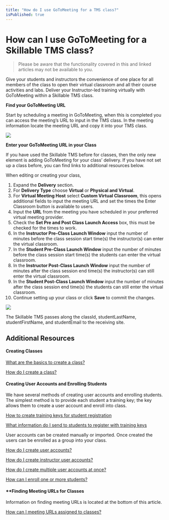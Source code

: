 ```yaml
---
title: "How do I use GoToMeeting for a TMS class?"
isPublished: true
---
```


# How can I use GoToMeeting for a Skillable TMS class?

> Please be aware that the functionality covered in this and linked articles may not be available to you.

Give your students and instructors the convenience of one place for all members of the class to open their virtual classroom and all their course activities and labs. Deliver your Instructor-led training virtually with GoToMeeting within a Skillable TMS class.  

**Find your GoToMeeting URL**

Start by scheduling a meeting in GoToMeeting, when this is completed you can access the meeting’s URL to input in the TMS class. In the meeting information locate the meeting URL and copy it into your TMS class. 

![](/tms/images/cvcgotomeetingurl1.png)

**Enter your GoToMeeting URL in your Class**

If you have used the Skillable TMS before for classes, then the only new element is adding GoToMeeting for your class’ delivery. If you have not set up a class before, you can find links to additional resources below. 

When editing or creating your class, 
1. Expand the **Delivery** section.
1. For **Delivery Type** choose **Virtual** or **Physical and Virtual**.
1. For **Virtual Meeting Host** select **Custom Virtual Classroom**, this opens additional fields to input the meeting URL and set the times the Enter Classroom button is available to users.
1. Input the **URL** from the meeting you have scheduled in your preferred virtual meeting provider.
1. Check the **Set Pre and Post Class Launch Access** box, this must be checked for the times to work.
1. In the **Instructor Pre-Class Launch Window** input the number of minutes before the class session start time(s) the instructor(s) can enter the virtual classroom.
1. In the **Student Pre-Class Launch Window** input the number of minutes before the class session start time(s) the students can enter the virtual classroom. 
1. In the **Instructor Post-Class Launch Window** input the number of minutes after the class session end time(s) the instructor(s) can still enter the virtual classroom. 
1. In the **Student Post-Class Launch Window** input the number of minutes after the class session end time(s) the students can still enter the virtual classroom.
1. Continue setting up your class or click **Save** to commit the changes.

![](/tms/images/virtual-class-launch-windows.png) 

The Skillable TMS passes along the classId, studentLastName, studentFirstName, and studentEmail to the receiving site. 

## Additional Resources

#### Creating Classes 

 [What are the basics to create a class?](https://docs.skillable.com/tms/tms-administrators/classes/schedule/create-class-basic.md) 
 
 [How do I create a class?](https://docs.skillable.com/tms/tms-administrators/classes/schedule/create-class.md) 

#### Creating User Accounts and Enrolling Students

We have several methods of creating user accounts and enrolling students. The simplest method is to provide each student a training key; the key allows them to create a user account and enroll into class. 

 [How to create training keys for student registration](https://docs.skillable.com/tms/tms-administrators/classes/training-keys/class-training-keys.md) 

 [What information do I send to students to register with training keys](https://docs.skillable.com/tms/tms-administrators/classes/training-keys/information-to-send-to-students-who-are-registering-using-training-keys.md) 

User accounts can be created manually or imported. Once created the users can be enrolled as a group into your class. 

 [How do I create user accounts?](https://docs.skillable.com/tms/tms-administrators/users/student-management/create-student-user-accounts.md) 

 [How do I create instructor user accounts?](https://docs.skillable.com/tms/tms-administrators/users/instructor-management/create-instructor-user-accounts.md) 

 [How do I create multiple user accounts at once?](https://docs.skillable.com/tms/tms-administrators/users/student-management/create-multiple-user-accounts-at-once.md) 

 [How can I enroll one or more students?](https://docs.skillable.com/tms/tms-administrators/classes/enrollments-roster/enroll-multiple-students.md) 

#### **Finding Meeting URLs for Classes

Information on finding meeting URLs is located at the bottom of this article.

 [How can I meeting URLs assigned to classes?](https://docs.skillable.com/tms/tms-administrators/classes/virtual-meetings/custom-virtual-classroom.md)

